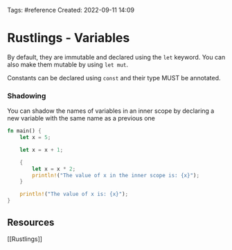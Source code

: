 Tags: #reference 
Created: 2022-09-11 14:09

# Rustlings - Variables
By default, they are immutable and declared using the `let` keyword. You can also make them mutable by using `let mut`.

Constants can be declared using `const` and their type MUST be annotated.

### Shadowing
You can shadow the names of variables in an inner scope by declaring a new variable with the same name as a previous one

```rust
fn main() {
    let x = 5;

    let x = x + 1;

    {
        let x = x * 2;
        println!("The value of x in the inner scope is: {x}");
    }

    println!("The value of x is: {x}");
}

```

## Resources
[[Rustlings]]